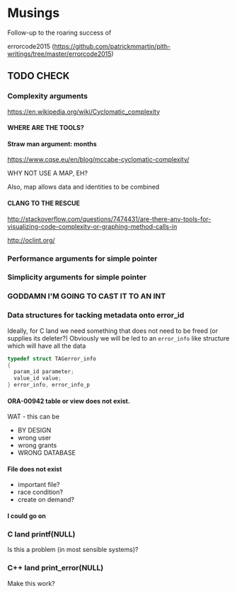 Musings
===

Follow-up to the roaring success of 

errorcode2015 (https://github.com/patrickmmartin/pith-writings/tree/master/errorcode2015)


TODO CHECK
---

### Complexity arguments

https://en.wikipedia.org/wiki/Cyclomatic_complexity

#### WHERE ARE THE TOOLS?

#### Straw man argument: months 
https://www.cqse.eu/en/blog/mccabe-cyclomatic-complexity/

WHY NOT USE A MAP, EH?

Also, map allows data and identities to be combined

#### CLANG TO THE RESCUE
http://stackoverflow.com/questions/7474431/are-there-any-tools-for-visualizing-code-complexity-or-graphing-method-calls-in

http://oclint.org/



### Performance arguments for simple pointer


### Simplicity arguments for simple pointer


### GODDAMN I'M GOING TO CAST IT TO AN INT


### Data structures for tacking metadata onto error_id
Ideally, for C land we need something that does not need to be freed (or supplies its deleter?)
Obviously we will be led to an `error_info` like structure which will have all the data


``` C
typedef struct TAGerror_info 
{
  param_id parameter;
  value_id value;
} error_info, error_info_p
```


#### ORA-00942 table or view does not exist.
WAT - this can be 
  * BY DESIGN
  * wrong user
  * wrong grants
  * WRONG DATABASE

#### File does not exist
  * important file?
  * race condition?
  * create on demand?


#### I could go on


### C land printf(NULL)
Is this a problem (in most sensible systems)?


### C++ land print_error(NULL)
Make this work?

